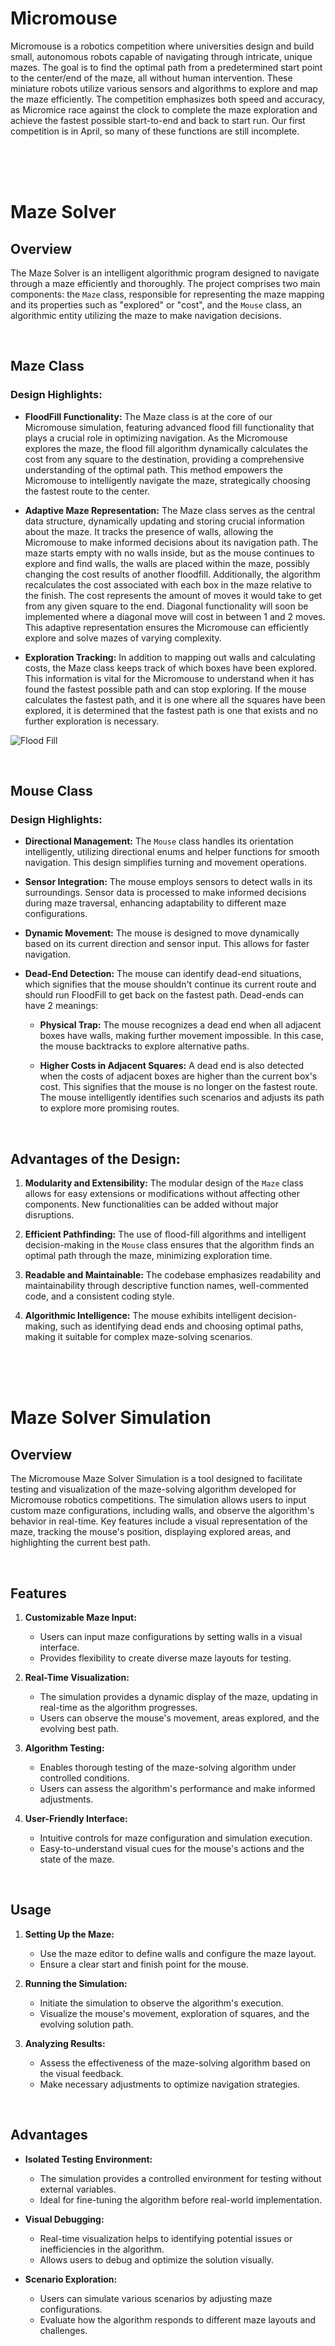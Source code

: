 # Micromouse

Micromouse is a robotics competition where universities design and build small, autonomous robots capable of navigating through intricate, unique mazes. The goal is to find the optimal path from a predetermined start point to the center/end of the maze, all without human intervention. These miniature robots utilize various sensors and algorithms to explore and map the maze efficiently. The competition emphasizes both speed and accuracy, as Micromice race against the clock to complete the maze exploration and achieve the fastest possible start-to-end and back to start run. Our first competition is in April, so many of these functions are still incomplete. 

<br><br><br>

# Maze Solver

## Overview

The Maze Solver is an intelligent algorithmic program designed to navigate through a maze efficiently and thoroughly. The project comprises two main components: the `Maze` class, responsible for representing the maze mapping and its properties such as "explored" or "cost", and the `Mouse` class, an algorithmic entity utilizing the maze to make navigation decisions.

<br>

## Maze Class

### Design Highlights:

- **FloodFill Functionality:** The Maze class is at the core of our Micromouse simulation, featuring advanced flood fill functionality that plays a crucial role in optimizing navigation. As the Micromouse explores the maze, the flood fill algorithm dynamically calculates the cost from any square to the destination, providing a comprehensive understanding of the optimal path. This method empowers the Micromouse to intelligently navigate the maze, strategically choosing the fastest route to the center.


- **Adaptive Maze Representation:** The Maze class serves as the central data structure, dynamically updating and storing crucial information about the maze. It tracks the presence of walls, allowing the Micromouse to make informed decisions about its navigation path. The maze starts empty with no walls inside, but as the mouse continues to explore and find walls, the walls are placed within the maze, possibly changing the cost results of another floodfill. Additionally, the algorithm recalculates the cost associated with each box in the maze relative to the finish. The cost represents the amount of moves it would take to get from any given square to the end. Diagonal functionality will soon be implemented where a diagonal move will cost in between 1 and 2 moves. This adaptive representation ensures the Micromouse can efficiently explore and solve mazes of varying complexity.


- **Exploration Tracking:** In addition to mapping out walls and calculating costs, the Maze class keeps track of which boxes have been explored. This information is vital for the Micromouse to understand when it has found the fastest possible path and can stop exploring. If the mouse calculates the fastest path, and it is one where all the squares have been explored, it is determined that the fastest path is one that exists and no further exploration is necessary.

![Flood Fill](pictures/floodfill_after_deadend.jpg)

<br>

## Mouse Class

### Design Highlights:

- **Directional Management:** The `Mouse` class handles its orientation intelligently, utilizing directional enums and helper functions for smooth navigation. This design simplifies turning and movement operations.

- **Sensor Integration:** The mouse employs sensors to detect walls in its surroundings. Sensor data is processed to make informed decisions during maze traversal, enhancing adaptability to different maze configurations.

- **Dynamic Movement:** The mouse is designed to move dynamically based on its current direction and sensor input. This allows for faster navigation.

- **Dead-End Detection:** The mouse can identify dead-end situations, which signifies that the mouse shouldn't continue its current route and should run FloodFill to get back on the fastest path. Dead-ends can have 2 meanings:

  - **Physical Trap:** The mouse recognizes a dead end when all adjacent boxes have walls, making further movement impossible. In this case, the mouse backtracks to explore alternative paths.

  - **Higher Costs in Adjacent Squares:** A dead end is also detected when the costs of adjacent boxes are higher than the current box's cost. This signifies that the mouse is no longer on the fastest route. The mouse intelligently identifies such scenarios and adjusts its path to explore more promising routes.

<br>

## Advantages of the Design:

1. **Modularity and Extensibility:** The modular design of the `Maze` class allows for easy extensions or modifications without affecting other components. New functionalities can be added without major disruptions.

2. **Efficient Pathfinding:** The use of flood-fill algorithms and intelligent decision-making in the `Mouse` class ensures that the algorithm finds an optimal path through the maze, minimizing exploration time.

3. **Readable and Maintainable:** The codebase emphasizes readability and maintainability through descriptive function names, well-commented code, and a consistent coding style.

4. **Algorithmic Intelligence:** The mouse exhibits intelligent decision-making, such as identifying dead ends and choosing optimal paths, making it suitable for complex maze-solving scenarios.



<br><br><br>

# Maze Solver Simulation

## Overview

The Micromouse Maze Solver Simulation is a tool designed to facilitate testing and visualization of the maze-solving algorithm developed for Micromouse robotics competitions. The simulation allows users to input custom maze configurations, including walls, and observe the algorithm's behavior in real-time. Key features include a visual representation of the maze, tracking the mouse's position, displaying explored areas, and highlighting the current best path.

<br>

## Features

1. **Customizable Maze Input:**
   - Users can input maze configurations by setting walls in a visual interface.
   - Provides flexibility to create diverse maze layouts for testing.

2. **Real-Time Visualization:**
   - The simulation provides a dynamic display of the maze, updating in real-time as the algorithm progresses.
   - Users can observe the mouse's movement, areas explored, and the evolving best path.

3. **Algorithm Testing:**
   - Enables thorough testing of the maze-solving algorithm under controlled conditions.
   - Users can assess the algorithm's performance and make informed adjustments.

4. **User-Friendly Interface:**
   - Intuitive controls for maze configuration and simulation execution.
   - Easy-to-understand visual cues for the mouse's actions and the state of the maze.

<br>

## Usage

1. **Setting Up the Maze:**
   - Use the maze editor to define walls and configure the maze layout.
   - Ensure a clear start and finish point for the mouse.

2. **Running the Simulation:**
   - Initiate the simulation to observe the algorithm's execution.
   - Visualize the mouse's movement, exploration of squares, and the evolving solution path.

3. **Analyzing Results:**
   - Assess the effectiveness of the maze-solving algorithm based on the visual feedback.
   - Make necessary adjustments to optimize navigation strategies.

<br>

## Advantages

- **Isolated Testing Environment:**
  - The simulation provides a controlled environment for testing without external variables.
  - Ideal for fine-tuning the algorithm before real-world implementation.

- **Visual Debugging:**
  - Real-time visualization helps to identifying potential issues or inefficiencies in the algorithm.
  - Allows users to debug and optimize the solution visually.

- **Scenario Exploration:**
  - Users can simulate various scenarios by adjusting maze configurations.
  - Evaluate how the algorithm responds to different maze layouts and challenges.
